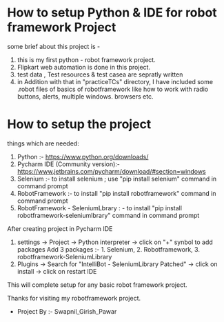 # How to setup Python & IDE for robot framework Project

some brief about this project is - 
1. this is my first python - robot framework project.
2. Flipkart web automation is done in this project.
3.  test data , Test resources & test casea are sepratly written
4. in Addition with that in "practiceTCs" directory,  I have included some .robot files of basics of robotframework like how to work with radio buttons, alerts, multiple windows. browsers etc.

# How to setup the project
things which are needed:
1. Python :- https://www.python.org/downloads/
2. Pycharm IDE (Community version):- https://www.jetbrains.com/pycharm/download/#section=windows
3. Selenium :- to install selenium ; use "pip install selenium" command in command prompt
4. RobotFramework :- to install "pip install robotframework" command in command prompt
5. RobotFramework - SeleniumLbrary : - to install "pip install robotframework-seleniumlbrary" command in command prompt

After creating project in Pycharm IDE
1. settings -> Project -> Python interpreter -> click on "+" synbol to add packages
                                                Add 3 packages :-  1. Selenium, 2. Robotframework, 3. robotframework-SeleniumLibrary
2. Plugins -> Search for "IntelliBot - SeleniumLibrary Patched" -> click on install -> click on restart IDE

This will complete setup for any basic robot framework project.

Thanks for visiting my robotframework project.

- Project By :- Swapnil_Girish_Pawar

